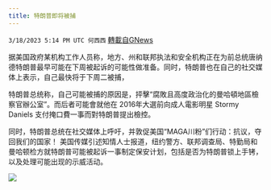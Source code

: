 ```yaml
---
title: 特朗普即将被捕
---
```

`3/18/2023 5:14 PM UTC 何西西` [轉載自GNews](https://gnews.org/articles/1025519)



据美国政府某机构工作人员称，地方、州和联邦执法和安全机构正在为前总统唐纳德特朗普最早可能在下周被起诉的可能性做准备。同时，特朗普也在自己的社交媒体上表示，自己最快将于下周二被捕，

特朗普总统称，自己可能被捕的原因是，抨擊“腐敗且高度政治化的曼哈頓地區檢察官辦公室”。而后者可能會就他在 2016年大選前向成人電影明星 Stormy Daniels 支付掩口費一事而對特朗普提出檢控。


同时，特朗普总统在社交媒体上呼吁，并敦促美国“MAGA川粉”们行动：抗议，夺回我们的国家！
美国传媒引述知情人士报道，纽约警方、联邦调查局、特勤局和曼哈顿检方就特朗普可能被起诉一事制定保安计划，包括是否为特朗普锁上手铐，以及处理可能出现的示威活动。



![](https://i.imgur.com/9XkKxhc.jpg)



